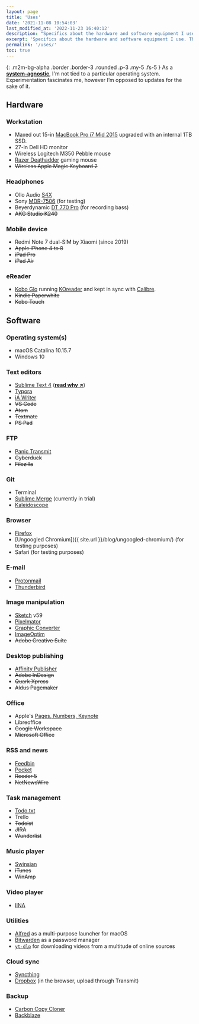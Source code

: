 ```yaml
---
layout: page
title: 'Uses'
date: '2021-11-08 10:54:03'
last_modified_at: '2022-11-23 16:40:12'
description: "Specifics about the hardware and software equipment I use. The page is part of the uses.tech project."
excerpt: 'Specifics about the hardware and software equipment I use. The page is part of the <a href="https://uses.tech/">uses.tech</a> project.'
permalink: '/uses/'
toc: true
---
```

{: .m2m-bg-alpha .border .border-3 .rounded .p-3 .my-5 .fs-5 }
As a [**system-agnostic**](/ethics/), I'm not tied to a particular operating system. Experimentation fascinates me, however I’m opposed to updates for the sake of it.

## Hardware

### Workstation

- Maxed out 15-in [MacBook Pro i7 Mid 2015](https://everymac.com/systems/apple/macbook_pro/specs/macbook-pro-core-i7-2.5-15-iris-only-mid-2015-retina-display-specs.html) upgraded with an internal 1TB SSD. 
- 27-in Dell HD monitor
- Wireless Logitech M350 Pebble mouse
- [Razer Deathadder](https://www.razer.com/gaming-mice/razer-deathadder-v2/RZ01-03210100-R3U1) gaming mouse
- ~~Wireless Apple Magic Keyboard 2~~

### Headphones

- Ollo Audio [S4X](/blog/ollo-audio-headphones/)
- Sony [MDR-7506](https://pro.sony/ue_US/products/headphones/mdr-7506) (for testing)
- Beyerdynamic [DT 770 Pro](https://global.beyerdynamic.com/dt-770-pro.html) (for recording bass)
- ~~AKG Studio K240~~

### Mobile device

- Redmi Note 7 dual-SIM by Xiaomi (since 2019)
- ~~Apple iPhone 4 to 8~~
- ~~iPad Pro~~
- ~~iPad Air~~

### eReader

- [Kobo Glo](https://www.the-ebook-reader.com/kobo-glo.html) running [KOreader](http://koreader.rocks/) and kept in sync with [Calibre](https://calibre-ebook.com/).
- ~~Kindle Paperwhite~~
- ~~Kobo Touch~~

## Software

### Operating system(s)

- macOS Catalina 10.15.7
- Windows 10

### Text editors

- [Sublime Text 4](http://www.sublimetext.com/)&nbsp;(**[read why ↗](https://tonsky.me/blog/sublime/)**)
- [Typora](https://typora.io/)
- [iA Writer](https://ia.net/writer)
- ~~VS Code~~
- ~~Atom~~
- ~~Textmate~~
- ~~PS Pad~~

### FTP

- [Panic Transmit](https://panic.com/transmit/)
- ~~Cyberduck~~
- ~~Filezilla~~

### Git

- Terminal
- [Sublime Merge](https://www.sublimemerge.com/) (currently in trial)
- [Kaleidoscope](https://kaleidoscope.app/)

### Browser

- [Firefox](https://www.mozilla.org/en-US/firefox/new/)
- [Ungoogled Chromium]({{ site.url }}/blog/ungoogled-chromium/) (for testing purposes)
- Safari (for testing purposes)

### E-mail

- [Protonmail](https://proton.me/mail)
- [Thunderbird](https://www.thunderbird.net)

### Image manipulation

- [Sketch](https://www.sketch.com/) v59
- [Pixelmator](https://www.pixelmator.com/)
- [Graphic Converter](https://www.lemkesoft.de/en/products/graphicconverter/)
- [ImageOptim](https://imageoptim.com/)
- ~~Adobe Creative Suite~~

### Desktop publishing

- [Affinity Publisher](https://affinity.serif.com/en-us/publisher/)
- ~~Adobe InDesign~~
- ~~Quark Xpress~~
- ~~Aldus Pagemaker~~

### Office

- Apple's [Pages, Numbers, Keynote](https://www.apple.com/iwork/)
- Libreoffice
- ~~Google Workspace~~
- ~~Microsoft Office~~

### RSS and news

- [Feedbin](https://feedbin.com)
- [Pocket](https://www.mozilla.org/en-US/firefox/pocket/)
- ~~Reeder 5~~
- ~~NetNewsWire~~

### Task management

- [Todo.txt](https://github.com/todotxt)
- Trello
- ~~Todoist~~
- ~~JIRA~~
- ~~Wunderlist~~

### Music player

- [Swinsian](http://www.swinsian.com)
- ~~iTunes~~
- ~~WinAmp~~

### Video player

- [IINA](https://iina.io/)

### Utilities

- [Alfred](https://www.alfredapp.com/) as a multi-purpose launcher for macOS
- [Bitwarden](https://bitwarden.com/) as a password manager
- [`yt-dlp`](https://github.com/yt-dlp/yt-dlp) for downloading videos from a multitude of online sources

### Cloud sync

- [Syncthing](https://syncthing.net/)
- [Dropbox](https://www.dropbox.com/) (in the browser, upload through Transmit)

### Backup

- [Carbon Copy Cloner](https://bombich.com/)
- [Backblaze](https://www.backblaze.com/)